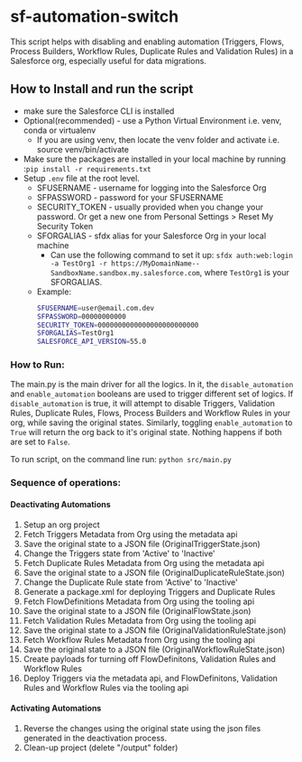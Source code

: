# sf-automation-switch

This script helps with disabling and enabling automation (Triggers, Flows, Process Builders, Workflow Rules, Duplicate Rules and Validation Rules) in a Salesforce org, especially useful for data migrations.

## ****How to Install and run the script****
- make sure the Salesforce CLI is installed
- Optional(recommended) - use a Python Virtual Environment i.e. venv, conda or virtualenv
    - If you are using venv, then locate the venv folder and activate i.e. source venv/bin/activate
- Make sure the packages are installed in your local machine by running :`pip install -r requirements.txt`
- Setup `.env` file at the root level. 
    - SFUSERNAME - username for logging into the Salesforce Org
    - SFPASSWORD - password for your SFUSERNAME
    - SECURITY_TOKEN -  usually provided when you change your password. Or get a new one from Personal Settings > Reset My Security Token
    - SFORGALIAS - sfdx alias for your Salesforce Org in your local machine
        - Can use the following command to set it up: `sfdx auth:web:login -a TestOrg1 -r https://MyDomainName--SandboxName.sandbox.my.salesforce.com`, where `TestOrg1` is your SFORGALIAS.
    - Example:
        ```bash
        SFUSERNAME=user@email.com.dev
        SFPASSWORD=00000000000
        SECURITY_TOKEN=0000000000000000000000000
        SFORGALIAS=TestOrg1
        SALESFORCE_API_VERSION=55.0
        ```
### How to Run:
The main.py is the main driver for all the logics. In it, the `disable_automation` and `enable_automation` booleans are used to trigger different set of logics. If `disable_automation` is true, it will attempt to disable Triggers, Validation Rules, Duplicate Rules, Flows, Process Builders and Workflow Rules in your org, while saving the original states. Similarly, toggling `enable_automation` to `True` will return the org back to it's original state. Nothing happens if both are set to `False`.

To run script, on the command line run: `python src/main.py`

### Sequence of operations:
#### Deactivating Automations
1. Setup an org project
2. Fetch Triggers Metadata from Org using the metadata api
3. Save the original state to a JSON file (OriginalTriggerState.json)
4. Change the Triggers state from 'Active' to 'Inactive'
5. Fetch Duplicate Rules Metadata from Org using the metadata api
6. Save the original state to a JSON file (OriginalDuplicateRuleState.json)
7. Change the Duplicate Rule state from 'Active' to 'Inactive'
8. Generate a package.xml for deploying Triggers and Duplicate Rules
9. Fetch FlowDefinitions Metadata from Org using the tooling api
10. Save the original state to a JSON file (OriginalFlowState.json)
11. Fetch Validation Rules Metadata from Org using the tooling api
12. Save the original state to a JSON file (OriginalValidationRuleState.json)
13. Fetch Workflow Rules Metadata from Org using the tooling api
14. Save the original state to a JSON file (OriginalWorkflowRuleState.json)
15. Create payloads for turning off FlowDefinitons, Validation Rules and Workflow Rules
16. Deploy Triggers via the metadata api, and FlowDefinitons, Validation Rules and Workflow Rules via the tooling api

#### Activating Automations
1. Reverse the changes using the original state using the json files generated in the deactivation process.
2. Clean-up project (delete "/output" folder)
